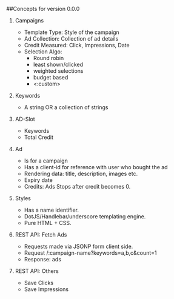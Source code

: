 ##Concepts for version 0.0.0

1. Campaigns
    - Template Type: Style of the campaign
    - Ad Collection: Collection of ad details
    - Credit Measured: Click, Impressions, Date
    - Selection Algo:
        * Round robin
        * least shown/clicked
        * weighted selections
        * budget based
        * <:custom>

2. Keywords
    - A string OR a collection of strings

3. AD-Slot
    - Keywords
    - Total Credit

4. Ad
    - Is for a campaign
    - Has a client-id for reference with user who bought the ad
    - Rendering data: title, description, images etc.
    - Expiry date
    - Credits: Ads Stops after credit becomes 0.

5. Styles
    - Has a name identifier.
    - DotJS/Handlebar/underscore templating engine.
    - Pure HTML + CSS.

6. REST API: Fetch Ads
    - Requests made via JSONP form client side.
    - Request /:campaign-name?keywords=a,b,c&count=1
    - Response: ads

7.  REST API: Others
    - Save Clicks
    - Save Impressions
